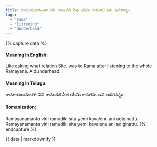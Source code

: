 ```yaml
---
title: రామాయణమంతా విని రాముడికి సీత యేమి కావలెను అని అడిగినట్టు.
tags:
  - "rama"
  - "listening"
  - "dunderhead"
---
```


{% capture data %}
#### Meaning in English:
Like asking what relation Site. was to Rama after listening to the whole Ramayana.
A dunderhead.

#### Meaning in Telugu:
రామాయణమంతా విని రాముడికి సీత యేమి కావలెను అని అడిగినట్టు.

#### Romanization:
Rāmāyaṇamantā vini rāmuḍiki sīta yēmi kāvalenu ani aḍiginaṭṭu.
Ramayanamanta vini ramudiki sita yemi kavalenu ani adiginattu.
{% endcapture %}

{{ data | markdownify }}

